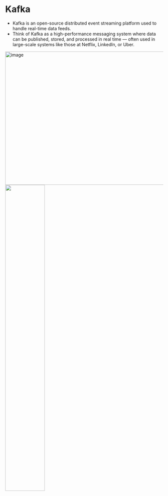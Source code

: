 # Kafka
* Kafka is an open-source distributed event streaming platform used to handle real-time data feeds.
* Think of Kafka as a high-performance messaging system where data can be published, stored, and processed in real time — often used in large-scale systems like those at Netflix, LinkedIn, or Uber.
<img width="1435" height="425" alt="image" src="https://github.com/user-attachments/assets/00436408-cc28-4eff-a5b5-f567b76b76d7" />
<img src="https://github.com/user-attachments/assets/00436408-cc28-4eff-a5b5-f567b76b76d7" style="width: 50%;" />
